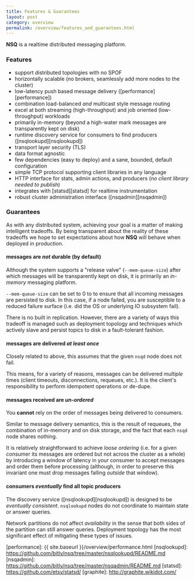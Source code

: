 ```yaml
---
title: Features & Guarantees
layout: post
category: overview
permalink: /overview/features_and_guarantees.html
---
```


**NSQ** is a realtime distributed messaging platform.

### Features

 * support distributed topologies with no SPOF
 * horizontally scalable (no brokers, seamlessly add more nodes to the cluster)
 * low-latency push based message delivery ([performance][performance])
 * combination load-balanced *and* multicast style message routing
 * excel at both streaming (high-throughput) and job oriented (low-throughput) workloads
 * primarily in-memory (beyond a high-water mark messages are transparently kept on disk)
 * runtime discovery service for consumers to find producers ([nsqlookupd][nsqlookupd])
 * transport layer security (TLS)
 * data format agnostic
 * few dependencies (easy to deploy) and a sane, bounded, default configuration
 * simple TCP protocol supporting client libraries in any language
 * HTTP interface for stats, admin actions, and producers (*no client library needed to publish*)
 * integrates with [statsd][statsd] for realtime instrumentation
 * robust cluster administration interface ([nsqadmin][nsqadmin])

### Guarantees

As with any distributed system, achieving your goal is a matter of making intelligent tradeoffs.
By being transparent about the reality of these tradeoffs we hope to set expectations about how
**NSQ** will behave when deployed in production.

#### messages are *not* durable (by default)

Although the system supports a "release valve" (`--mem-queue-size`) after which messages will
be transparently kept on disk, it is primarily an *in-memory* messaging platform.

`--mem-queue-size` can be set to 0 to to ensure that all incoming messages are persisted to disk.
In this case, if a node failed, you are susceptible to a reduced failure surface (i.e. did the
OS or underlying IO subsystem fail).

There is no built in replication.  However, there are a variety of ways this tradeoff is managed
such as deployment topology and techniques which actively slave and persist topics to disk in a
fault-tolerant fashion.

#### messages are delivered *at least once*

Closely related to above, this assumes that the given `nsqd` node does not fail.

This means, for a variety of reasons, messages can be delivered *multiple* times (client
timeouts, disconnections, requeues, etc.).  It is the client's responsibility to perform
idempotent operations or de-dupe.

#### messages received are *un-ordered*

You **cannot** rely on the order of messages being delivered to consumers.

Similar to message delivery semantics, this is the result of requeues, the combination of
in-memory and on disk storage, and the fact that each `nsqd` node shares nothing.

It is relatively straightforward to achieve *loose ordering* (i.e. for a given consumer its
messages are ordered but not across the cluster as a whole) by introducing a window of latency in
your consumer to accept messages and order them before processing (although, in order to preserve
this invariant one must drop messages falling *outside* that window).

#### consumers *eventually* find all topic producers

The discovery service ([nsqlookupd][nsqlookupd]) is designed to be *eventually consistent*.
`nsqlookupd` nodes do not coordinate to maintain state or answer queries.

Network partitions do not affect *availability* in the sense that both sides of the partition can
still answer queries.  Deployment topology has the most significant effect of mitigating these
types of issues.

[performance]: {{ site.baseurl }}/overview/performance.html
[nsqlookupd]: https://github.com/bitly/nsq/tree/master/nsqlookupd/README.md
[nsqadmin]: https://github.com/bitly/nsq/tree/master/nsqadmin/README.md
[statsd]: https://github.com/etsy/statsd/
[graphite]: http://graphite.wikidot.com/

